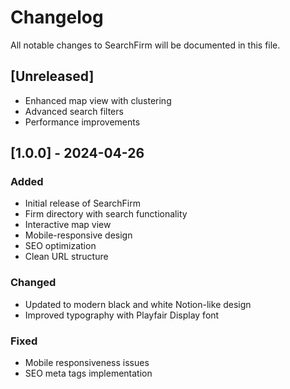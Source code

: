 
# Changelog

All notable changes to SearchFirm will be documented in this file.

## [Unreleased]
- Enhanced map view with clustering
- Advanced search filters
- Performance improvements

## [1.0.0] - 2024-04-26
### Added
- Initial release of SearchFirm
- Firm directory with search functionality
- Interactive map view
- Mobile-responsive design
- SEO optimization
- Clean URL structure

### Changed
- Updated to modern black and white Notion-like design
- Improved typography with Playfair Display font

### Fixed
- Mobile responsiveness issues
- SEO meta tags implementation
